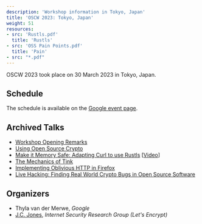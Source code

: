 ```yaml
---
description: 'Workshop information in Tokyo, Japan'
title: 'OSCW 2023: Tokyo, Japan'
weight: 51
resources:
- src: 'Rustls.pdf'
  title: 'Rustls'
- src: 'OSS Pain Points.pdf'
  title: 'Pain'
- src: "*.pdf"
---
```


OSCW 2023 took place on 30 March 2023 in Tokyo, Japan.

## Schedule
The schedule is available on the [Google event page](https://rsvp.withgoogle.com/events/open-source-cryptography-workshop).

## Archived Talks
- [Workshop Opening Remarks](<OSS Workshop Opening.pdf>)
- [Using Open Source Crypto](<OSS Pain Points.pdf>)
- [Make it Memory Safe: Adapting Curl to use Rustls](Rustls.pdf) [[Video](https://insufficient.coffee/2023/03/30/opensource-crypto-workshop-rustls-ffi/)]
- [The Mechanics of Tink](<Mechanics of Tink.pdf>)
- [Implementing Oblivious HTTP in Firefox](<Implementing Oblivious HTTP in Firefox.pdf>)
- [Live Hacking: Finding Real World Crypto Bugs in Open Source Software](<Fantastic Crypto Bugs and Where to Find Them.pdf>)

## Organizers
- Thyla van der Merwe, <em>Google</em>
- [J.C. Jones](https://insufficient.coffee/), <em>Internet Security Research Group (Let's Encrypt)</em>
